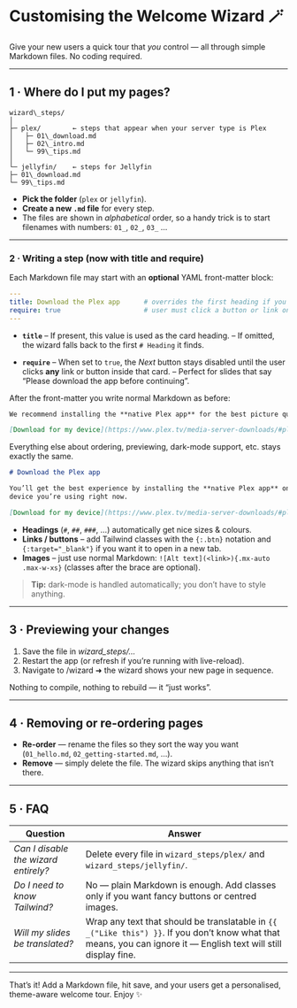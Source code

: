 
# Customising the Welcome Wizard 🪄
Give your new users a quick tour that *you* control — all through simple Markdown
files. No coding required.

---

## 1 · Where do I put my pages?

```
wizard\_steps/
│
├─ plex/        ← steps that appear when your server type is Plex
│   ├─ 01\_download.md
│   ├─ 02\_intro.md
│   └─ 99\_tips.md
│
└─ jellyfin/    ← steps for Jellyfin
├─ 01\_download.md
└─ 99\_tips.md

````

* **Pick the folder** (`plex` or `jellyfin`).  
* **Create a new `.md` file** for every step.  
* The files are shown in *alphabetical* order, so a handy trick is to start
  filenames with numbers: `01_`, `02_`, `03_` …

---

### 2 · Writing a step (now with **title** and **require**)

Each Markdown file may start with an **optional** YAML front-matter block:

```yaml
---
title: Download the Plex app      # overrides the first heading if you prefer
require: true                     # user must click a button or link on this
---
```

* **`title`**
  – If present, this value is used as the card heading.
  – If omitted, the wizard falls back to the first `# Heading` it finds.

* **`require`**
  – When set to `true`, the *Next* button stays disabled until the user clicks
  **any** link or button inside that card.
  – Perfect for slides that say “Please download the app before continuing”.

After the front-matter you write normal Markdown as before:

```markdown
We recommend installing the **native Plex app** for the best picture quality.

[Download for my device](https://www.plex.tv/media-server-downloads/#plex-app){:target="_blank" .btn}
```

Everything else about ordering, previewing, dark-mode support, etc. stays
exactly the same.


```markdown
# Download the Plex app

You’ll get the best experience by installing the **native Plex app** on the
device you’re using right now.

[Download for my device](https://www.plex.tv/media-server-downloads/#plex-app){:target="_blank" .btn}
````

* **Headings** (`#`, `##`, `###`, …) automatically get nice sizes & colours.
* **Links / buttons** – add Tailwind classes with the `{:.btn}` notation
  and `{:target="_blank"}` if you want it to open in a new tab.
* **Images** – just use normal Markdown:
  `![Alt text](<link>){.mx-auto .max-w-xs}`
  (classes after the brace are optional).

> **Tip:** dark-mode is handled automatically; you don’t have to style anything.

---

## 3 · Previewing your changes

1. Save the file in *wizard\_steps/…*
2. Restart the app (or refresh if you’re running with live-reload).
3. Navigate to /wizard ➜ the wizard shows your new page in sequence.

Nothing to compile, nothing to rebuild — it “just works”.

---

## 4 · Removing or re-ordering pages

* **Re-order** — rename the files so they sort the way you want
  (`01_hello.md`, `02_getting-started.md`, …).
* **Remove** — simply delete the file.
  The wizard skips anything that isn’t there.

---

## 5 · FAQ

| Question                             | Answer                                                                                                                                                            |
| ------------------------------------ | ----------------------------------------------------------------------------------------------------------------------------------------------------------------- |
| *Can I disable the wizard entirely?* | Delete every file in `wizard_steps/plex/` and `wizard_steps/jellyfin/`.                                                                                           |
| *Do I need to know Tailwind?*        | No — plain Markdown is enough. Add classes only if you want fancy buttons or centred images.                                                                      |
| *Will my slides be translated?*      | Wrap any text that should be translatable in `{{ _("Like this") }}`. If you don’t know what that means, you can ignore it — English text will still display fine. |

---

That’s it!
Add a Markdown file, hit save, and your users get a personalised, theme-aware
welcome tour. Enjoy ✨

